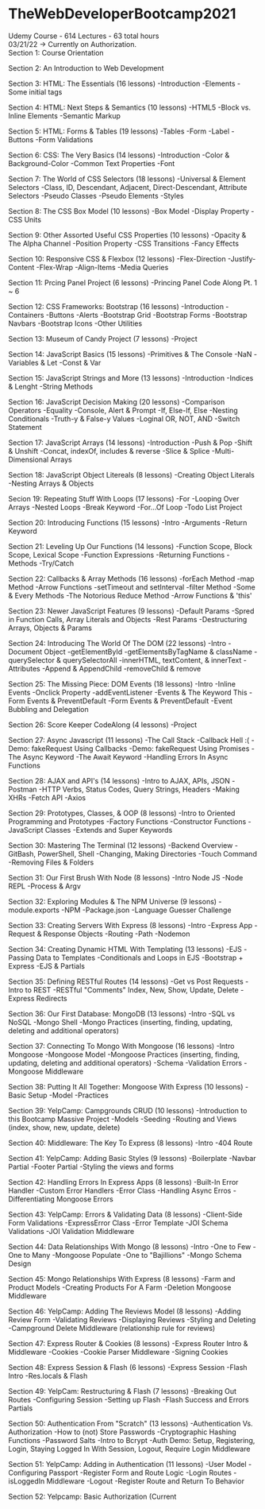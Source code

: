 # TheWebDeveloperBootcamp2021
Udemy Course - 614 Lectures - 63 total hours <br>
03/21/22 -> Currently on Authorization. <br>
Section 1: Course Orientation

Section 2: An Introduction to Web Development

Section 3: HTML: The Essentials (16 lessons)
-Introduction
-Elements
-Some initial tags

Section 4: HTML: Next Steps & Semantics (10 lessons)
-HTML5
-Block vs. Inline Elements
-Semantic Markup

Section 5: HTML: Forms & Tables (19 lessons)
-Tables
-Form
-Label
-Buttons
-Form Validations

Section 6: CSS: The Very Basics (14 lessons)
-Introduction
-Color & Background-Color
-Common Text Properties
-Font

Section 7: The World of CSS Selectors (18 lessons)
-Universal & Element Selectors
-Class, ID, Descendant, Adjacent, Direct-Descendant, Attribute Selectors
-Pseudo Classes
-Pseudo Elements
-Styles

Section 8: The CSS Box Model (10 lessons)
-Box Model
-Display Property
-CSS Units

Section 9: Other Assorted Useful CSS Properties (10 lessons)
-Opacity & The Alpha Channel
-Position Property
-CSS Transitions
-Fancy Effects

Section 10: Responsive CSS & Flexbox (12 lessons)
-Flex-Direction
-Justify-Content
-Flex-Wrap
-Align-Items
-Media Queries

Section 11: Prcing Panel Project (6 lessons)
-Princing Panel Code Along Pt. 1 ~ 6

Section 12: CSS Frameworks: Bootstrap (16 lessons)
-Introduction
-Containers
-Buttons
-Alerts
-Bootstrap Grid
-Bootstrap Forms
-Bootstrap Navbars
-Bootstrap Icons
-Other Utilities

Section 13: Museum of Candy Project (7 lessons)
-Project

Section 14: JavaScript Basics (15 lessons)
-Primitives & The Console
-NaN
-Variables & Let
-Const & Var

Section 15: JavaScript Strings and More (13 lessons)
-Introduction
-Indices & Lenght
-String Methods

Section 16: JavaScript Decision Making (20 lessons)
-Comparison Operators
-Equality
-Console, Alert & Prompt
-If, Else-If, Else
-Nesting Conditionals
-Truth-y & False-y Values
-Loginal OR, NOT, AND
-Switch Statement

Section 17: JavaScript Arrays (14 lessons)
-Introduction
-Push & Pop
-Shift & Unshift
-Concat, indexOf, includes & reverse
-Slice & Splice
-Multi-Dimensional Arrays

Section 18: JavaScript Object Litereals (8 lessons)
-Creating Object Literals
-Nesting Arrays & Objects

Secion 19: Repeating Stuff With Loops (17 lessons)
-For
-Looping Over Arrays
-Nested Loops
-Break Keyword
-For...Of Loop
-Todo List Project

Section 20: Introducing Functions (15 lessons)
-Intro
-Arguments
-Return Keyword

Section 21: Leveling Up Our Functions (14 lessons)
-Function Scope, Block Scope, Lexical Scope
-Function Expressions
-Returning Functions
-Methods
-Try/Catch

Section 22: Callbacks & Array Methods (16 lessons)
-forEach Method
-map Method
-Arrow Functions
-setTimeout and setInterval
-filter Method
-Some & Every Methods
-The Notorious Reduce Method
-Arrow Functions & 'this'

Section 23: Newer JavaScript Features (9 lessons)
-Default Params
-Spred in Function Calls, Array Literals and Objects
-Rest Params
-Destructuring Arrays, Objects & Params

Section 24: Introducing The World Of The DOM (22 lessons)
-Intro
-Document Object
-getElementById
-getElementsByTagName & className
-querySelector & querySelectorAll
-innerHTML, textContent, & innerText
-Attributes
-Append & AppendChild
-removeChild & remove

Section 25: The Missing Piece: DOM Events (18 lessons)
-Intro
-Inline Events
-Onclick Property
-addEventListener
-Events & The Keyword This
-Form Events & PreventDefault
-Form Events & PreventDefault
-Event Bubbling and Delegation

Section 26: Score Keeper CodeAlong (4 lessons)
-Project

Section 27: Async Javascript (11 lessons)
-The Call Stack
-Callback Hell :(
-Demo: fakeRequest Using Callbacks
-Demo: fakeRequest Using Promises
-The Async Keyword
-The Await Keyword
-Handling Errors In Async Functions

Section 28: AJAX and API's (14 lessons)
-Intro to AJAX, APIs, JSON
-Postman
-HTTP Verbs, Status Codes, Query Strings, Headers
-Making XHRs
-Fetch API
-Axios

Section 29: Prototypes, Classes, & OOP (8 lessons)
-Intro to Oriented Programming and Prototypes
-Factory Functions
-Constructor Functions
-JavaScript Classes
-Extends and Super Keywords

Section 30: Mastering The Terminal (12 lessons)
-Backend Overview
-GitBash, PowerShell, Shell
-Changing, Making Directories
-Touch Command
-Removing Files & Folders

Section 31: Our First Brush With Node (8 lessons)
-Intro Node JS
-Node REPL
-Process & Argv

Section 32: Exploring Modules & The NPM Universe (9 lessons)
-module.exports
-NPM
-Package.json
-Language Guesser Challenge

Section 33: Creating Servers With Express (8 lessons)
-Intro
-Express App
-Request & Response Objects
-Routing
-Path
-Nodemon

Section 34: Creating Dynamic HTML With Templating (13 lessons)
-EJS
-Passing Data to Templates
-Conditionals and Loops in EJS
-Bootstrap + Express
-EJS & Partials

Section 35: Defining RESTful Routes (14 lessons)
-Get vs Post Requests
-Intro to REST
-RESTful "Comments" Index, New, Show, Update, Delete
-Express Redirects

Section 36: Our First Database: MongoDB (13 lessons)
-Intro
-SQL vs NoSQL
-Mongo Shell
-Mongo Practices (inserting, finding, updating, deleting and additional operators)

Section 37: Connecting To Mongo With Mongoose (16 lessons)
-Intro Mongoose
-Mongoose Model
-Mongoose Practices (inserting, finding, updating, deleting and additional operators)
-Schema
-Validation Errors
-Mongoose Middleware

Section 38: Putting It All Together: Mongoose With Express (10 lessons)
-Basic Setup
-Model
-Practices

Section 39: YelpCamp: Campgrounds CRUD (10 lessons)
-Introduction to this Bootcamp Massive Project
-Models
-Seeding
-Routing and Views (index, show, new, update, delete)

Section 40: Middleware: The Key To Express (8 lessons)
-Intro
-404 Route

Section 41: YelpCamp: Adding Basic Styles (9 lessons)
-Boilerplate
-Navbar Partial
-Footer Partial
-Styling the views and forms

Section 42: Handling Errors In Express Apps (8 lessons)
-Built-In Error Handler
-Custom Error Handlers
-Error Class
-Handling Async Erros
-Differentiating Mongoose Errors

Section 43: YelpCamp: Errors & Validating Data (8 lessons)
-Client-Side Form Validations
-ExpressError Class
-Error Template
-JOI Schema Validations
-JOI Validation Middleware

Section 44: Data Relationships With Mongo (8 lessons)
-Intro
-One to Few
-One to Many
-Mongoose Populate
-One to "Bajillions"
-Mongo Schema Design

Section 45: Mongo Relationships With Express (8 lessons)
-Farm and Product Models
-Creating Products For A Farm
-Deletion Mongoose Middleware 

Section 46: YelpCamp: Adding The Reviews Model (8 lessons)
-Adding Review Form
-Validating Reviews
-Displaying Reviews
-Styling and Deleting
-Campground Delete Middleware (relationship rule for reviews)

Section 47: Express Router & Cookies (8 lessons)
-Express Router Intro & Middleware
-Cookies
-Cookie Parser Middleware
-Signing Cookies

Section 48: Express Session & Flash (6 lessons)
-Express Session
-Flash Intro
-Res.locals & Flash

Section 49: YelpCam: Restructuring & Flash (7 lessons)
-Breaking Out Routes
-Configuring Session
-Setting up Flash
-Flash Success and Errors Partials

Section 50: Authentication From "Scratch" (13 lessons)
-Authentication Vs. Authorization
-How to (not) Store Passwords
-Cryptographic Hashing Functions
-Password Salts
-Intro to Bcrypt
-Auth Demo: Setup, Registering, Login, Staying Logged In With Session, Logout, Require Login Middleware

Section 51: YelpCamp: Adding in Authentication (11 lessons)
-User Model
-Configuring Passport
-Register Form and Route Logic
-Login Routes
-isLoggedIn Middleware
-Logout
-Register Route and Return To Behavior

Section 52: Yelpcamp: Basic Authorization
(Current




